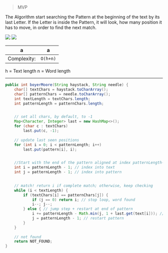 > MVP

The Algorithm start searching the Pattern at the beginning of the text by its last Letter.
If the Letter is inside the Pattern, it will look, how many position it has to move, in order to find the next match.

![](ts_boyer_1.jpg)
![](ts_boyer_2.jpg)

a | a
-- | :--:
Complexity: | `O(h+n)`
h = Text length
n = Word length

---
```java
public int boyerMoore(String haystack, String needle) {
    char[] textChars = haystack.toCharArray();
    char[] patternChars = needle.toCharArray();
    int textLength = textChars.length;
    int patternLength = patternChars.length;


    // set all chars, by default, to -1
    Map<Character, Integer> last = new HashMap<>();
    for (char c : textChars) 
        last.put(c, -1);
    
    // update last seen positions
    for (int i = 0; i < patternLength; i++) 
        last.put(pattern[i], i);


    //Start with the end of the pattern aligned at index patternLength-1 in the text.
    int i = patternLength - 1; // index into text
    int j = patternLength - 1; // index into pattern
    

    // match! return i if complete match; otherwise, keep checking
    while (i < textLength) {
        if (textChars[i] == patternChars[j]) {
            if (j == 0) return i; // stop loop, word found
            i--; j--;
        } else { // jump step + restart at end of pattern
            i += patternLength - Math.min(j, 1 + last.get(text[i])); //iterate over text
            j = patternLength - 1; // restart pattern
        }
    }
    
    // not found
    return NOT_FOUND;
}
```
